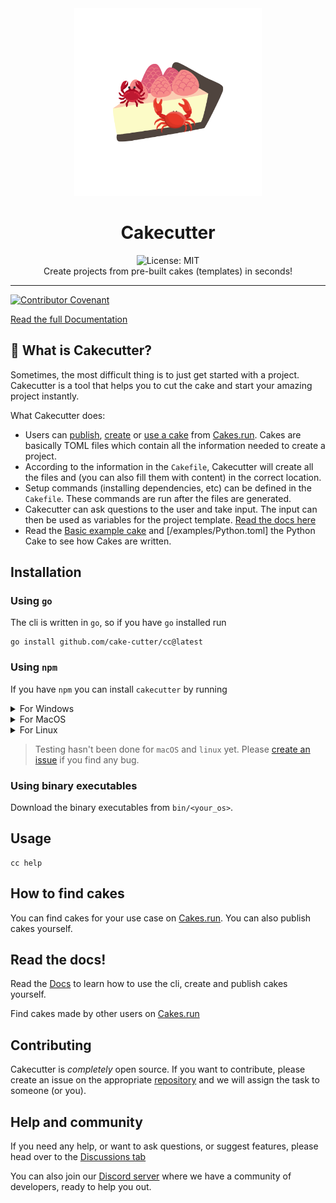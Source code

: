 <div align="center">
<!-- logo -->
<img src = "https://github.com/Dhravya/Cakecutter/raw/main/images/cakecutter.png" width="300">
<h1 align="center">Cakecutter</h1>
<img alt="License: MIT" src="https://img.shields.io/badge/License-MIT-blue.svg" /><br> 
Create projects from pre-built cakes (templates) in seconds!
</div>

***
[![Contributor Covenant](https://img.shields.io/badge/Contributor%20Covenant-2.1-4baaaa.svg)](code_of_conduct.md)

[Read the full Documentation](https://docs.cakes.run)

## 👀 What is Cakecutter?
Sometimes, the most difficult thing is to just get started with a project. Cakecutter is a tool that helps you to cut the cake and start your amazing project instantly. 

What Cakecutter does:
- Users can [publish](http://docs.cakes.run/6-publish/), [create](http://docs.cakes.run/3-create/) or [use a cake](http://docs.cakes.run/2-usage/) from [Cakes.run](https://cakes.run). Cakes are basically TOML files which contain all the information needed to create a project. 
- According to the information in the `Cakefile`, Cakecutter will create all the files and (you can also fill them with content) in the correct location.
- Setup commands (installing dependencies, etc) can be defined in the `Cakefile`. These commands are run after the files are generated.
- Cakecutter can ask questions to the user and take input. The input can then be used as variables for the project template. [Read the docs here](http://docs.cakes.run/4-advance/)
- Read the [Basic example cake](http://docs.cakes.run/5-example/) and [/examples/Python.toml] the Python Cake to see how Cakes are written.

## Installation

### Using `go`
The cli is written in `go`, so if you have `go` installed run
```
go install github.com/cake-cutter/cc@latest
```

### Using `npm`

If you have `npm` you can install `cakecutter` by running

<details>
  <summary>For Windows</summary>

```
npm install -g cakecutter
```

</details>

<details>
  <summary>For MacOS</summary>

```
npm install -g cc-for-mac
```

</details>

<details>
  <summary>For Linux</summary>

```
npm install -g cc-for-linux
```

</details>

> Testing hasn't been done for `macOS` and `linux` yet. Please [create an issue](/issues) if you find any bug.

### Using binary executables

Download the binary executables from `bin/<your_os>`.

## Usage
```
cc help
```

## How to find cakes

You can find cakes for your use case on [Cakes.run](https://cakes.run). You can also publish cakes yourself. 

## Read the docs!
Read the [Docs](http://docs.cakes.run) to learn how to use the cli, create and publish cakes yourself.

Find cakes made by other users on [Cakes.run](https://cakes.run)


## Contributing
Cakecutter is *completely* open source. If you want to contribute, please create an issue on the appropriate [repository](https://github.com/cake-cutter) and we will assign the task to someone (or you).

## Help and community
If you need any help, or want to ask questions, or suggest features, please head over to the [Discussions tab](https://github.com/cake-cutter/cc/discussions)

You can also join our [Discord server](https://discord.gg/z7MZYhmx6w) where we have a community of developers, ready to help you out.
